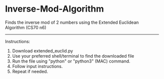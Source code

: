 # Inverse-Mod-Algorithm
Finds the inverse mod of 2 numbers using the Extended Euclidean Algorithm (CS70 n6)
_____________________________________
Instructions:
1. Download extended_euclid.py
2. Use your preferred shell/terminal to find the downloaded file
3. Run the file using "python" or "python3" (MAC) command. 
4. Follow input instructions.
5. Repeat if needed.
